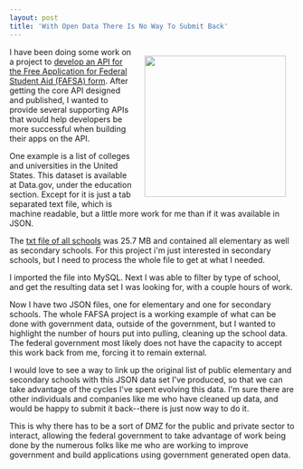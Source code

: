 ```yaml
---
layout: post
title: 'With Open Data There Is No Way To Submit Back'
---
```

<p><img style="padding: 15px;" src="https://s3.amazonaws.com/kinlane-productions/bw-icons/bw-gift.png" alt="" width="250" align="right" /></p>
<p>I have been doing some work on a project to <a href="http://ed-data.github.io/fafsa-api/index.html">develop an API for the Free Application for Federal Student Aid (FAFSA) form</a>. After getting the core API designed and published, I wanted to provide several supporting APIs that would help developers be more successful when building their apps on the API.</p>
<p>One example is a list of colleges and universities in the United States. This dataset is available at Data.gov, under the education section. Except for it is just a tab separated text file, which is machine readable, but a little more work for me than if it was available in JSON.</p>
<p>The <a href="http://catalog.data.gov/dataset/list-of-public-elementary-and-secondary-schools-1986-present">txt file of all schools</a> was 25.7 MB and contained all elementary as well as secondary schools. For this project i'm just interested in secondary schools, but I need to process the whole file to get at what I needed.</p>
<p>I imported the file into MySQL. Next I was able to filter by type of school, and get the resulting data set I was looking for, with a couple hours of work.</p>
<p>Now I have two JSON files, one for elementary and one for secondary schools. The whole FAFSA project is a working example of what can be done with government data, outside of the government, but I wanted to highlight the number of hours put into pulling, cleaning up the school data. The federal government most likely does not have the capacity to accept this work back from me, forcing it to remain external.</p>
<p>I would love to see a way to link up the original list of public elementary and secondary schools with this JSON data set I've produced, so that we can take advantage of the cycles I've spent evolving this data. I'm sure there are other individuals and companies like me who have cleaned up data, and would be happy to submit it back--there is just now way to do it.</p>
<p>This is why there has to be a sort of DMZ for the public and private sector to interact, allowing the federal government to take advantage of work being done by the numerous folks like me who are working to improve government and build applications using government generated open data.</p>